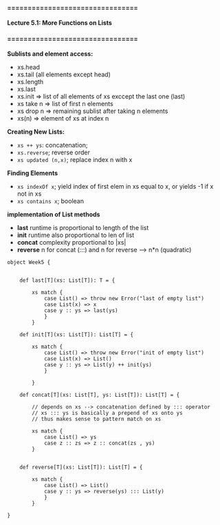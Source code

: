 #### ================================
**Lecture 5.1: More Functions on Lists**
#### ================================ 

**Sublists and element access:**
- xs.head
- xs.tail (all elements except head)
- xs.length
- xs.last
- xs.init => list of all elements of xs exccept the last one (last)
- xs take n => list of first n elements
- xs drop n => remaining sublist after taking n elements
- xs(n) => element of xs at index n 

**Creating New Lists:**
- `xs ++ ys`: concatenation;
- `xs.reverse`; reverse order
- `xs updated (n,x)`; replace index n with x
  
**Finding Elements**
- `xs indexOf x`; yield index of first elem in xs equal to x, or yields -1 if x not in xs 
- `xs contains x`; boolean
 
**implementation of List methods**
- **last** runtime is proportional to length of the list
- **init** runtime also proportional to len of list
- **concat** complexity proportional to |xs|
- **reverse** n for concat (:::) and n for reverse --> n*n (quadratic)
```
object Week5 {


    def last[T](xs: List[T]): T = {

        xs match {
            case List() => throw new Error("last of empty list")
            case List(x) => x
            case y :: ys => last(ys)
            }
        }

    def init[T](xs: List[T]): List[T] = {

        xs match {
            case List() => throw new Error("init of empty list")
            case List(x) => List()
            case y :: ys => List(y) ++ init(ys)
            }

        }

    def concat[T](xs: List[T], ys: List[T]): List[T] = {

        // depends on xs --> concatenation defined by ::: operator
        // xs ::: ys is basically a prepend of xs onto ys
        // thus makes sense to pattern match on xs

        xs match {
            case List() => ys
            case z :: zs => z :: concat(zs , ys) 
        }


    def reverse[T](xs: List[T]): List[T] = {

        xs match {
            case List() => List()
            case y :: ys => reverse(ys) ::: List(y)
            }
        }

}  
```

